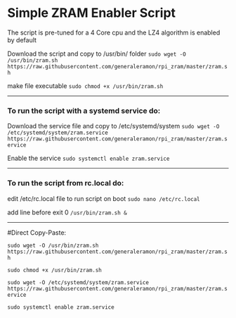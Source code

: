 # Simple ZRAM Enabler Script
The script is pre-tuned for a 4 Core cpu and the LZ4 algorithm is enabled by default

Download the script and copy to /usr/bin/ folder
`sudo wget -O /usr/bin/zram.sh https://raw.githubusercontent.com/generaleramon/rpi_zram/master/zram.sh`

make file executable
`sudo chmod +x /usr/bin/zram.sh`

-----------------------------------------------------------------

### To run the script with a systemd service do:
Download the service file and copy to /etc/systemd/system
`sudo wget -O /etc/systemd/system/zram.service https://raw.githubusercontent.com/generaleramon/rpi_zram/master/zram.service`

Enable the service
`sudo systemctl enable zram.service`

-----------------------------------------------------------------

### To run the script from rc.local do:
edit /etc/rc.local file to run script on boot
`sudo nano /etc/rc.local`

add line before exit 0
`/usr/bin/zram.sh &`

-----------------------------------------------------------------

#Direct Copy-Paste:

`sudo wget -O /usr/bin/zram.sh https://raw.githubusercontent.com/generaleramon/rpi_zram/master/zram.sh`

`sudo chmod +x /usr/bin/zram.sh`

`sudo wget -O /etc/systemd/system/zram.service https://raw.githubusercontent.com/generaleramon/rpi_zram/master/zram.service`

`sudo systemctl enable zram.service`
